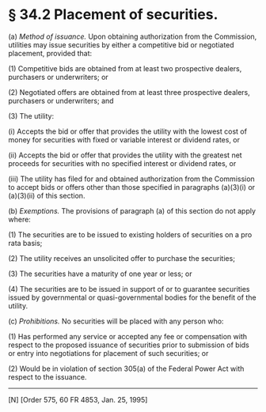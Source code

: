 # § 34.2   Placement of securities.

(a) *Method of issuance.* Upon obtaining authorization from the Commission, utilities may issue securities by either a competitive bid or negotiated placement, provided that: 


(1) Competitive bids are obtained from at least two prospective dealers, purchasers or underwriters; or 


(2) Negotiated offers are obtained from at least three prospective dealers, purchasers or underwriters; and 


(3) The utility: 


(i) Accepts the bid or offer that provides the utility with the lowest cost of money for securities with fixed or variable interest or dividend rates, or 


(ii) Accepts the bid or offer that provides the utility with the greatest net proceeds for securities with no specified interest or dividend rates, or 


(iii) The utility has filed for and obtained authorization from the Commission to accept bids or offers other than those specified in paragraphs (a)(3)(i) or (a)(3)(ii) of this section. 


(b) *Exemptions.* The provisions of paragraph (a) of this section do not apply where: 


(1) The securities are to be issued to existing holders of securities on a pro rata basis; 


(2) The utility receives an unsolicited offer to purchase the securities; 


(3) The securities have a maturity of one year or less; or 


(4) The securities are to be issued in support of or to guarantee securities issued by governmental or quasi-governmental bodies for the benefit of the utility. 


(c) *Prohibitions.* No securities will be placed with any person who: 


(1) Has performed any service or accepted any fee or compensation with respect to the proposed issuance of securities prior to submission of bids or entry into negotiations for placement of such securities; or 


(2) Would be in violation of section 305(a) of the Federal Power Act with respect to the issuance. 



---

[N] [Order 575, 60 FR 4853, Jan. 25, 1995]





